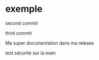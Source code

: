 # exemple

second commit

third commit

Ma super documentation dans ma release

test sécurité sur la main
